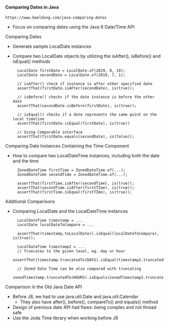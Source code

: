 #### Comparing Dates in Java

    https://www.baeldung.com/java-comparing-dates

- Focus on comparing dates using the Java 8 Date/Time API

Comparing Dates
- Generate sample LocalDate instances
- Compare two LocalDate objects by utilizing the isAfter(), isBefore() and isEqual() methods

        LocalDate firstDate = LocalDate.of(2019, 8, 10);
        LocalDate secondDate = LocalDate.of(2019, 7, 1);

        // isAfter() check if instance is after other specified date
        assertThat(firstDate.isAFter(secondDate), is(true));

        // isBefore() checks if the date instance is before the other date
        assertThat(secondDate.isBefore(firstDate), is(true));

        // isEqual() checks if a date represents the same point on the local timeline
        assertThat(firstDate.isEqual(firstDate), is(true))

        // Using Comparable interface
        assertThat(firstDate.equals(secondDate), is(false));

Comparing Date Instances Containing the Time Component
- How to compare two LocalDateTime instances, including both the date and the time

        ZonedDateTime firstTime = ZonedDateTime.of(...);
        ZonedDateTime secondTime = ZonedDateTime.of(...);

        assertThat(firstTime.isAfter(secondTime), is(true));
        assertThat(secondTime.isAfter(firstTİme), is(true));
        assertThat(firstTime.isEqual(firstTİme), is(true));

Additional Comparisons
- Comparing LocalDate and the LocalDateTime instances

        LocalDateTime timestamp = ...
        LocalDate localDateToCompare = ...

        assertThat(timestamp.toLocalDate().isEqual(localDateToCompare), is(true));
        
        LocalDateTime timestamp2 = ...
        // Truncates to the given level, eg. day or hour
        assertThat(timestamp.truncatedTo(DAYS).isEqual(timestamp2.truncatedTo(DAYS)));

        // Zoned Date Time can be also compared with truncating
        zonedTimestamp.truncatedTo(HOURS).isEquals(zonedTimestamp2.truncatedTo(HOURS));

Comparison in the Old Java Date API
- Before J8, we had to use java.util.Date and java.util.Calendar
    - They also have after(), before(), compareTo() and equals() method
- Design of previous date API had flaws: being complex and not thread safe
- Use the Joda Time library when working before J8
